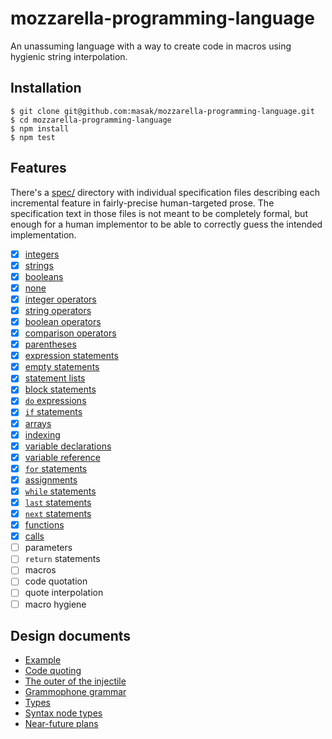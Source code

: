 # mozzarella-programming-language

An unassuming language with a way to create code in macros using hygienic
string interpolation.

## Installation

```
$ git clone git@github.com:masak/mozzarella-programming-language.git
$ cd mozzarella-programming-language
$ npm install
$ npm test
```

## Features

There's a
[spec/](https://github.com/masak/mozzarella-programming-language/tree/main/spec)
directory with individual specification files describing each incremental
feature in fairly-precise human-targeted prose. The specification text in those
files is not meant to be completely formal, but enough for a human implementor
to be able to correctly guess the intended implementation.

- [x] [integers](https://github.com/masak/mozzarella-programming-language/blob/main/spec/01-int.md)
- [x] [strings](https://github.com/masak/mozzarella-programming-language/blob/main/spec/02-str.md)
- [x] [booleans](https://github.com/masak/mozzarella-programming-language/blob/main/spec/03-bool.md)
- [x] [none](https://github.com/masak/mozzarella-programming-language/blob/main/spec/04-none.md)
- [x] [integer operators](https://github.com/masak/mozzarella-programming-language/blob/main/spec/05-int-ops.md)
- [x] [string operators](https://github.com/masak/mozzarella-programming-language/blob/main/spec/06-str-ops.md)
- [x] [boolean operators](https://github.com/masak/mozzarella-programming-language/blob/main/spec/07-bool-ops.md)
- [x] [comparison operators](https://github.com/masak/mozzarella-programming-language/blob/main/spec/08-comparison.md)
- [x] [parentheses](https://github.com/masak/mozzarella-programming-language/blob/main/spec/09-parens.md)
- [x] [expression statements](https://github.com/masak/mozzarella-programming-language/blob/main/spec/10-expr-stmt.md)
- [x] [empty statements](https://github.com/masak/mozzarella-programming-language/blob/main/spec/11-empty-stmt.md)
- [x] [statement lists](https://github.com/masak/mozzarella-programming-language/blob/main/spec/12-statement-list.md)
- [x] [block statements](https://github.com/masak/mozzarella-programming-language/blob/main/spec/13-block-stmt.md)
- [x] [`do` expressions](https://github.com/masak/mozzarella-programming-language/blob/main/spec/14-do-expr.md)
- [x] [`if` statements](https://github.com/masak/mozzarella-programming-language/blob/main/spec/15-if-stmt.md)
- [x] [arrays](https://github.com/masak/mozzarella-programming-language/blob/main/spec/16-array.md)
- [x] [indexing](https://github.com/masak/mozzarella-programming-language/blob/main/spec/17-indexing.md)
- [x] [variable declarations](https://github.com/masak/mozzarella-programming-language/blob/main/spec/18-var-decl.md)
- [x] [variable reference](https://github.com/masak/mozzarella-programming-language/blob/main/spec/19-var-ref.md)
- [x] [`for` statements](https://github.com/masak/mozzarella-programming-language/blob/main/spec/20-for-stmt.md)
- [x] [assignments](https://github.com/masak/mozzarella-programming-language/blob/main/spec/21-assign-expr.md)
- [x] [`while` statements](https://github.com/masak/mozzarella-programming-language/blob/main/spec/22-while-stmt.md)
- [x] [`last` statements](https://github.com/masak/mozzarella-programming-language/blob/main/spec/23-last-stmt.md)
- [x] [`next` statements](https://github.com/masak/mozzarella-programming-language/blob/main/spec/24-next-stmt.md)
- [x] [functions](https://github.com/masak/mozzarella-programming-language/blob/main/spec/25-func-decl.md)
- [x] [calls](https://github.com/masak/mozzarella-programming-language/blob/main/spec/26-call-expr.md)
- [ ] parameters
- [ ] `return` statements
- [ ] macros
- [ ] code quotation
- [ ] quote interpolation
- [ ] macro hygiene

## Design documents

- [Example](https://github.com/masak/mozzarella-programming-language/blob/main/docs/01-example.md)
- [Code quoting](https://github.com/masak/mozzarella-programming-language/blob/main/docs/02-code-quoting.md)
- [The outer of the injectile](https://github.com/masak/mozzarella-programming-language/blob/main/docs/03-injectile.md)
- [Grammophone grammar](https://github.com/masak/mozzarella-programming-language/blob/main/docs/04-grammar.md)
- [Types](https://github.com/masak/mozzarella-programming-language/blob/main/docs/05-types.md)
- [Syntax node types](https://github.com/masak/mozzarella-programming-language/blob/main/docs/06-syntax.md)
- [Near-future plans](https://github.com/masak/mozzarella-programming-language/blob/main/docs/07-plans.md)

